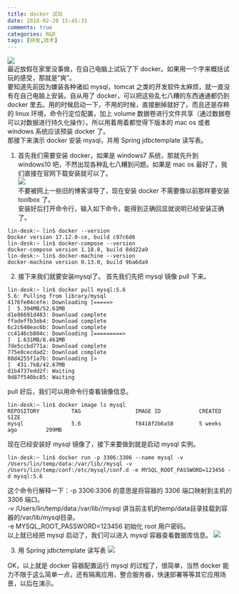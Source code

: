 ```yaml
---
title: docker 试玩
date: 2018-02-20 15:45:31
comments: true
categories: R&D
tags: [研发,技术]
---
```

![](http://wx4.sinaimg.cn/mw690/ad108d28gy1fomxv6myrmj20hr099q31.jpg)  
最近放假在家里没事做，在自己电脑上试玩了下 docker。如果用一个字来概括试玩的感受，那就是“爽”。  
要知道先前因为嫌装各种诸如 mysql，tomcat 之类的开发软件太麻烦，就一直没有在自己电脑上安装。自从用了 docker，可以把这些乱七八糟的东西通通都仍到 docker 里去。用的时候启动一下，不用的时候，直接删掉就好了。而且还是存粹的 linux 环境，命令行定位配置，加上 volume 数据卷进行文件共享（通过数据卷可以对数据进行持久化操作）。所以用着用着都觉得下版本的 mac os 或者 windows 系统应该预装 docker 了。<!--more-->  
那接下来演示 docker 安装 mysql，并用 Spring jdbctemplate 读写表。  
1. 首先我们需要安装 docker，如果是 windows7 系统，那就先升到 windows10 吧，不然出现各种乱七八糟到问题。如果是 mac os 最好了，我们直接在官网下载安装就可以了。  
![](http://wx3.sinaimg.cn/mw690/ad108d28gy1fomxv62xn8j20o006udgd.jpg)  
不要被网上一些旧的博客误导了，现在安装 docker 不需要像以前那样要安装 toolbox 了。  
安装好后打开命令行，输入如下命令，能得到正确回显就说明已经安装正确了。
```shell
lin-desk:~ lin$ docker --version
Docker version 17.12.0-ce, build c97c6d6
lin-desk:~ lin$ docker-compose --version
docker-compose version 1.18.0, build 8dd22a9
lin-desk:~ lin$ docker-machine --version
docker-machine version 0.13.0, build 9ba6da9
```
2. 接下来我们就要安装mysql了。
首先我们先把 mysql 镜像 pull 下来。
```shell
lin-desk:~ lin$ docker pull mysql:5.6
5.6: Pulling from library/mysql
4176fe04cefe: Downloading [=====>                                             ]  5.394MB/52.61MB
d1e86691d483: Download complete 
ffadeffb3eb4: Download complete 
6c2c640eac6b: Download complete 
cc4146cb804c: Downloading [=========>                                         ]  1.631MB/8.461MB
7de5ccbd771a: Download complete 
775e0cecdad2: Download complete 
88d4255f1a7b: Downloading [>                                                  ]  431.7kB/42.67MB
d1b4737edd2f: Waiting 
9d87f540bc85: Waiting 
```
pull 好后，我们可以用命令行查看镜像信息。  
```shell
lin-desk:~ lin$ docker image ls mysql
REPOSITORY          TAG                 IMAGE ID            CREATED             SIZE
mysql               5.6                 f8418f2b6a58        5 weeks ago         299MB
```
现在已经安装好 mysql 镜像了，接下来要做到就是启动 mysql 实例。  
```shell
lin-desk:~ lin$ docker run -p 3306:3306 --name mysql -v /Users/lin/temp/data:/var/lib//mysql -v /Users/lin/temp/conf:/etc/mysql/conf.d -e MYSQL_ROOT_PASSWORD=123456 -d mysql:5.6
```
这个命令行解释一下：-p 3306:3306 的意思是将容器的 3306 端口映射到主机的 3306 端口。  
-v /Users/lin/temp/data:/var/lib//mysql 讲当前主机的temp/data目录挂载到容器的/var/lib/mysql目录。  
-e MYSQL_ROOT_PASSWORD=123456 初始化 root 用户密码。  
以上就已经把 mysql 启动了，我们可以进入 mysql 容器查看数据库信息。
![](http://upload-images.jianshu.io/upload_images/7896037-fa28a2ba33186079.gif?imageMogr2/auto-orient/strip)

3. 用 Spring jdbctemplate 读写表
![](http://upload-images.jianshu.io/upload_images/7896037-8f0269ed09cc8e95.gif?imageMogr2/auto-orient/strip)  

OK，以上就是 docker 容器配置运行 mysql 的过程了，很简单，当然 docker 能力不限于这么简单一点，还有隔离应用，整合服务器，快速部署等等其它应用场景，以后在演示。